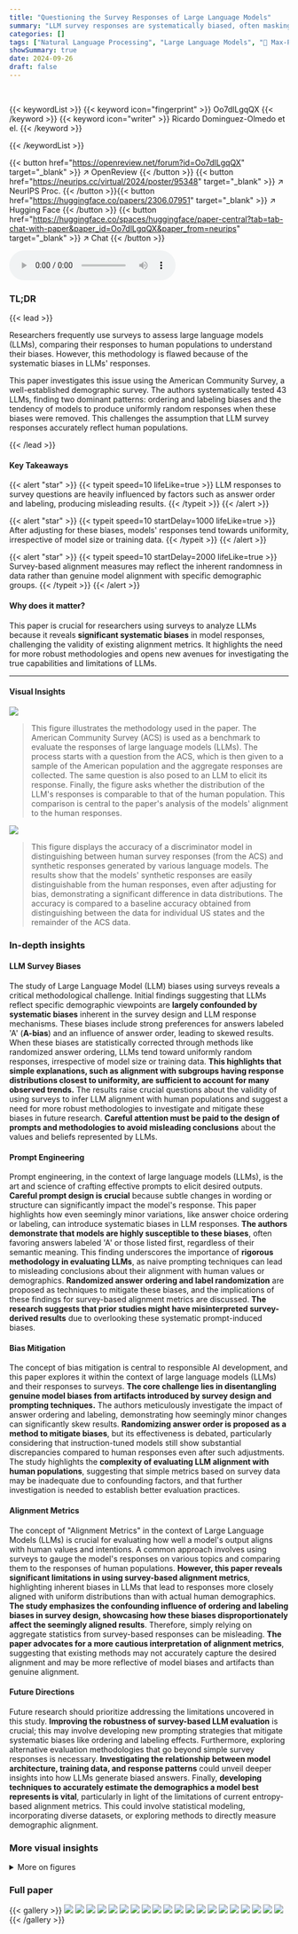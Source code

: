 ```yaml
---
title: "Questioning the Survey Responses of Large Language Models"
summary: "LLM survey responses are systematically biased, often masking genuine model capabilities and leading to misleading alignment conclusions."
categories: []
tags: ["Natural Language Processing", "Large Language Models", "🏢 Max-Planck Institute for Intelligent Systems",]
showSummary: true
date: 2024-09-26
draft: false
---
```


<br>

{{< keywordList >}}
{{< keyword icon="fingerprint" >}} Oo7dlLgqQX {{< /keyword >}}
{{< keyword icon="writer" >}} Ricardo Dominguez-Olmedo et el. {{< /keyword >}}
 
{{< /keywordList >}}

{{< button href="https://openreview.net/forum?id=Oo7dlLgqQX" target="_blank" >}}
↗ OpenReview
{{< /button >}}
{{< button href="https://neurips.cc/virtual/2024/poster/95348" target="_blank" >}}
↗ NeurIPS Proc.
{{< /button >}}{{< button href="https://huggingface.co/papers/2306.07951" target="_blank" >}}
↗ Hugging Face
{{< /button >}}
{{< button href="https://huggingface.co/spaces/huggingface/paper-central?tab=tab-chat-with-paper&paper_id=Oo7dlLgqQX&paper_from=neurips" target="_blank" >}}
↗ Chat
{{< /button >}}



<audio controls>
    <source src="https://ai-paper-reviewer.com/Oo7dlLgqQX/podcast.wav" type="audio/wav">
    Your browser does not support the audio element.
</audio>


### TL;DR


{{< lead >}}

Researchers frequently use surveys to assess large language models (LLMs), comparing their responses to human populations to understand their biases. However, this methodology is flawed because of the systematic biases in LLMs' responses. 

This paper investigates this issue using the American Community Survey, a well-established demographic survey. The authors systematically tested 43 LLMs, finding two dominant patterns: ordering and labeling biases and the tendency of models to produce uniformly random responses when these biases were removed. This challenges the assumption that LLM survey responses accurately reflect human populations.

{{< /lead >}}


#### Key Takeaways

{{< alert "star" >}}
{{< typeit speed=10 lifeLike=true >}} LLM responses to survey questions are heavily influenced by factors such as answer order and labeling, producing misleading results. {{< /typeit >}}
{{< /alert >}}

{{< alert "star" >}}
{{< typeit speed=10 startDelay=1000 lifeLike=true >}} After adjusting for these biases, models' responses tend towards uniformity, irrespective of model size or training data. {{< /typeit >}}
{{< /alert >}}

{{< alert "star" >}}
{{< typeit speed=10 startDelay=2000 lifeLike=true >}} Survey-based alignment measures may reflect the inherent randomness in data rather than genuine model alignment with specific demographic groups. {{< /typeit >}}
{{< /alert >}}

#### Why does it matter?
This paper is crucial for researchers using surveys to analyze LLMs because it reveals **significant systematic biases** in model responses, challenging the validity of existing alignment metrics.  It highlights the need for more robust methodologies and opens new avenues for investigating the true capabilities and limitations of LLMs.

------
#### Visual Insights



![](https://ai-paper-reviewer.com/Oo7dlLgqQX/figures_1_1.jpg)

> This figure illustrates the methodology used in the paper.  The American Community Survey (ACS) is used as a benchmark to evaluate the responses of large language models (LLMs). The process starts with a question from the ACS, which is then given to a sample of the American population and the aggregate responses are collected.  The same question is also posed to an LLM to elicit its response. Finally, the figure asks whether the distribution of the LLM's responses is comparable to that of the human population. This comparison is central to the paper's analysis of the models' alignment to the human responses.





![](https://ai-paper-reviewer.com/Oo7dlLgqQX/tables_22_1.jpg)

> This figure displays the accuracy of a discriminator model in distinguishing between human survey responses (from the ACS) and synthetic responses generated by various language models.  The results show that the models' synthetic responses are easily distinguishable from the human responses, even after adjusting for bias, demonstrating a significant difference in data distributions.  The accuracy is compared to a baseline accuracy obtained from distinguishing between the data for individual US states and the remainder of the ACS data.





### In-depth insights


#### LLM Survey Biases
The study of Large Language Model (LLM) biases using surveys reveals a critical methodological challenge.  Initial findings suggesting that LLMs reflect specific demographic viewpoints are **largely confounded by systematic biases** inherent in the survey design and LLM response mechanisms.  These biases include strong preferences for answers labeled 'A' (**A-bias**) and an influence of answer order, leading to skewed results.  When these biases are statistically corrected through methods like randomized answer ordering, LLMs tend toward uniformly random responses, irrespective of model size or training data.  **This highlights that simple explanations, such as alignment with subgroups having response distributions closest to uniformity, are sufficient to account for many observed trends.**  The results raise crucial questions about the validity of using surveys to infer LLM alignment with human populations and suggest a need for more robust methodologies to investigate and mitigate these biases in future research.  **Careful attention must be paid to the design of prompts and methodologies to avoid misleading conclusions** about the values and beliefs represented by LLMs.

#### Prompt Engineering
Prompt engineering, in the context of large language models (LLMs), is the art and science of crafting effective prompts to elicit desired outputs.  **Careful prompt design is crucial** because subtle changes in wording or structure can significantly impact the model's response.  This paper highlights how even seemingly minor variations, like answer choice ordering or labeling, can introduce systematic biases in LLM responses.  **The authors demonstrate that models are highly susceptible to these biases**,  often favoring answers labeled 'A' or those listed first, regardless of their semantic meaning.  This finding underscores the importance of **rigorous methodology in evaluating LLMs**, as naive prompting techniques can lead to misleading conclusions about their alignment with human values or demographics.  **Randomized answer ordering and label randomization** are proposed as techniques to mitigate these biases, and the implications of these findings for survey-based alignment metrics are discussed.  **The research suggests that prior studies might have misinterpreted survey-derived results** due to overlooking these systematic prompt-induced biases.

#### Bias Mitigation
The concept of bias mitigation is central to responsible AI development, and this paper explores it within the context of large language models (LLMs) and their responses to surveys.  **The core challenge lies in disentangling genuine model biases from artifacts introduced by survey design and prompting techniques.** The authors meticulously investigate the impact of answer ordering and labeling, demonstrating how seemingly minor changes can significantly skew results.  **Randomizing answer order is proposed as a method to mitigate biases**, but its effectiveness is debated, particularly considering that instruction-tuned models still show substantial discrepancies compared to human responses even after such adjustments.  The study highlights the **complexity of evaluating LLM alignment with human populations**, suggesting that simple metrics based on survey data may be inadequate due to confounding factors, and that further investigation is needed to establish better evaluation practices.

#### Alignment Metrics
The concept of "Alignment Metrics" in the context of Large Language Models (LLMs) is crucial for evaluating how well a model's output aligns with human values and intentions.  A common approach involves using surveys to gauge the model's responses on various topics and comparing them to the responses of human populations. **However, this paper reveals significant limitations in using survey-based alignment metrics**, highlighting inherent biases in LLMs that lead to responses more closely aligned with uniform distributions than with actual human demographics.  **The study emphasizes the confounding influence of ordering and labeling biases in survey design, showcasing how these biases disproportionately affect the seemingly aligned results**.  Therefore, simply relying on aggregate statistics from survey-based responses can be misleading. **The paper advocates for a more cautious interpretation of alignment metrics**, suggesting that existing methods may not accurately capture the desired alignment and may be more reflective of model biases and artifacts than genuine alignment.

#### Future Directions
Future research should prioritize addressing the limitations uncovered in this study.  **Improving the robustness of survey-based LLM evaluation** is crucial; this may involve developing new prompting strategies that mitigate systematic biases like ordering and labeling effects.  Furthermore, exploring alternative evaluation methodologies that go beyond simple survey responses is necessary.  **Investigating the relationship between model architecture, training data, and response patterns** could unveil deeper insights into how LLMs generate biased answers.  Finally, **developing techniques to accurately estimate the demographics a model best represents is vital**, particularly in light of the limitations of current entropy-based alignment metrics.  This could involve statistical modeling, incorporating diverse datasets, or exploring methods to directly measure demographic alignment.


### More visual insights

<details>
<summary>More on figures
</summary>


![](https://ai-paper-reviewer.com/Oo7dlLgqQX/figures_4_1.jpg)

> This figure displays the entropy of language model responses to the American Community Survey (ACS) questions.  The x-axis represents the model size, and the y-axis shows the entropy of the responses.  Each point represents a model's response to a question.  The figure demonstrates that the entropy of model responses generally increases with model size, following a roughly logarithmic trend. This increase in entropy is consistent across all questions, even though the entropy of human responses to the same questions varies substantially. The figure highlights a significant difference between the entropy of language model responses and the entropy of the corresponding U.S. Census data, implying that there might be systematic biases affecting model responses.


![](https://ai-paper-reviewer.com/Oo7dlLgqQX/figures_4_2.jpg)

> This figure shows the entropy of language models' responses to the American Community Survey (ACS) questions.  The top panel (a) displays the entropy for five example questions, demonstrating that the entropy tends to increase with model size. The bottom panel (b) shows this trend across all ACS questions, with model size on the x-axis and normalized response entropy on the y-axis. This figure highlights the substantial differences in entropy between the models and the U.S. census data, indicating that model responses are not reflecting the true distribution of responses in the human population.  The models generally show much higher entropy, which suggests that the models are producing responses that are more uniform rather than reflecting the nuances found in the census data.


![](https://ai-paper-reviewer.com/Oo7dlLgqQX/figures_5_1.jpg)

> This figure shows the A-bias of various language models across 25 questions from the American Community Survey (ACS).  A-bias measures the tendency of a model to select the answer option labeled 'A', regardless of the question's content. Each dot represents a model's A-bias for a single question.  The models are ordered by their size (number of parameters). The figure highlights that all models exhibit a significant A-bias, indicating a systematic bias towards selecting option 'A'. This bias is not related to the questions' meaning, but rather to the position and labeling of answer choices.


![](https://ai-paper-reviewer.com/Oo7dlLgqQX/figures_6_1.jpg)

> The figure shows the entropy of model responses to the ACS questions after adjusting for ordering bias by averaging responses across all possible answer orderings. The top panel illustrates the adjustment process. The bottom panel shows that after adjustment, base models exhibit nearly uniform entropy across questions, while instruction-tuned models show substantially higher variance in entropy across questions.


![](https://ai-paper-reviewer.com/Oo7dlLgqQX/figures_7_1.jpg)

> This figure displays the KL divergence between adjusted model responses and three different baselines: the overall US census, individual US states, and a uniform distribution.  The smaller the KL divergence, the more similar the model's response distribution is to the baseline.  The key finding is that across all models, the adjusted responses are far more similar to the uniform baseline than to any human population (US census or individual states). This highlights the significant difference between model and human response distributions, even when adjusting for systematic biases.


![](https://ai-paper-reviewer.com/Oo7dlLgqQX/figures_8_1.jpg)

> This figure shows the KL divergence between models' adjusted responses and different census subgroups (U.S. states) plotted against the entropy of the subgroups' responses.  The results reveal a strong negative correlation between the KL divergence and the entropy of the subgroups. This suggests that models are more similar to subgroups with higher entropy (more uniform responses) regardless of model architecture or training methods. This finding indicates that simple entropy, rather than specific demographic features, primarily accounts for alignment.


![](https://ai-paper-reviewer.com/Oo7dlLgqQX/figures_9_1.jpg)

> This figure shows the relationship between the alignment of language models with different demographic subgroups and the entropy of those subgroups' responses.  The plots display the Kullback-Leibler (KL) divergence between model responses and various reference populations (overall U.S. census, individual states) for both unadjusted and adjusted model responses.  The main observation is that the model's alignment with a subgroup is strongly correlated with the entropy of that subgroup's responses, regardless of model size or training method (instruction tuning or RLHF). This suggests that alignment scores primarily reflect the entropy of the reference population rather than genuine model alignment with specific demographic characteristics.


![](https://ai-paper-reviewer.com/Oo7dlLgqQX/figures_15_1.jpg)

> This figure shows the normalized entropy of language models' responses to individual questions from the American Community Survey (ACS) without adjusting for response biases.  The x-axis represents model size, and the y-axis represents the normalized entropy of responses, which ranges from 0 to 1 (0 being completely deterministic and 1 being completely uniform). Each plot corresponds to a different ACS question. The green lines indicate the entropy of the human responses obtained from the U.S. Census, and the orange lines represent the uniform distribution (expected value of entropy if responses were random).  The plot shows that the entropy of responses differs substantially across questions, even when the questions are presented independently to the model, and the difference increases with model size.


![](https://ai-paper-reviewer.com/Oo7dlLgqQX/figures_15_2.jpg)

> This figure shows the A-bias (the tendency of a model to pick the answer choice labeled 'A') for each question and model. Models are ordered by size.  The chart illustrates that all models exhibit substantial A-bias, indicating a systematic bias towards selecting the option labeled with 'A', regardless of the actual question or model size. This highlights a significant limitation in using survey responses directly from LLMs as a reliable representation of human opinions. 


![](https://ai-paper-reviewer.com/Oo7dlLgqQX/figures_16_1.jpg)

> This figure displays two subfigures. Subfigure (a) shows the entropy of responses for five example questions from the American Community Survey (ACS) for different language models.  The x-axis represents the model size, and the y-axis represents the normalized entropy of the model responses.  The plot shows that the entropy tends to increase with model size, regardless of the inherent variability in responses for each question in the U.S. census data. Subfigure (b) extends this analysis to all ACS questions, showing the same trend of increasing entropy with model size, again highlighting a difference between model responses and the U.S. census distribution.


![](https://ai-paper-reviewer.com/Oo7dlLgqQX/figures_16_2.jpg)

> This figure shows the entropy of language model responses to questions from the American Community Survey (ACS) when prompted in a naive way (without modifications to the prompt or answer order). The top panel shows entropy for five example questions. The bottom panel shows the entropy across all 25 questions for various models of different sizes. The plot highlights that entropy of model responses increases with model size, a trend that is independent of the actual distribution of answers in the US census data. This suggests that other factors (biases) play a larger role than the models' knowledge about human demographics when considering entropy.


![](https://ai-paper-reviewer.com/Oo7dlLgqQX/figures_17_1.jpg)

> This figure shows the entropy of language models' responses to questions from the American Community Survey (ACS) when prompted without any randomization of answer order.  The top panel (a) displays the entropy for five specific ACS questions, demonstrating that the entropy increases with the model size for each question. The bottom panel (b) shows the entropy across all ACS questions, again demonstrating a log-linear increase in entropy with model size.  The U.S. census data is included as a baseline for comparison, revealing that the variability in entropy across the ACS questions is significantly lower for the language models than in the human population represented by the census data.


![](https://ai-paper-reviewer.com/Oo7dlLgqQX/figures_17_2.jpg)

> This figure shows the A-bias (the tendency of models to pick answer choice A) for different language models across 25 questions from the American Community Survey.  Each dot represents a model's A-bias for a single question, with models ordered by size. The extreme values (always answering A and never answering A) illustrate the range of possible A-biases. The figure demonstrates that all language models show a substantial A-bias.


![](https://ai-paper-reviewer.com/Oo7dlLgqQX/figures_19_1.jpg)

> This figure displays two subfigures showing the entropy of the language models' responses to the American Community Survey (ACS) questions. Subfigure (a) shows the entropy for five specific questions across different model sizes, while subfigure (b) presents the entropy for all ACS questions ordered by model size.  The key finding is that the entropy of models' responses tends to increase log-linearly with model size, a trend that holds regardless of the inherent entropy present in the corresponding U.S. Census data. This suggests a potential systematic bias in the models' responses rather than a true reflection of the underlying data.


![](https://ai-paper-reviewer.com/Oo7dlLgqQX/figures_20_1.jpg)

> This figure shows the entropy of language models' responses to American Community Survey (ACS) questions, plotted against the models' size (number of parameters).  The left panel (a) displays the entropy for five specific ACS questions across a range of model sizes. The right panel (b) shows the overall entropy across all ACS questions for various model sizes, highlighting the increase in entropy with model size. The figure also includes the entropy of the U.S. census responses as a reference, demonstrating that models' responses, even larger ones, exhibit higher variability than those found in actual human responses.


![](https://ai-paper-reviewer.com/Oo7dlLgqQX/figures_20_2.jpg)

> This figure displays the accuracy of a discriminator model in distinguishing between datasets of survey responses generated by various language models and responses from the 2016 American National Election Studies (ANES) survey.  The responses were generated using an interview-style prompting method with randomized choice ordering. High accuracy indicates significant differences between model-generated responses and human responses from the ANES dataset. The x-axis lists various language models, and the y-axis represents the accuracy of the discriminator in percentages.


![](https://ai-paper-reviewer.com/Oo7dlLgqQX/figures_21_1.jpg)

> This figure illustrates the methodology used in the paper for sequentially sampling model responses to survey questions.  The process begins by asking a single question from the survey. The responses from the model are sampled, and the answer is recorded. This answer, along with the original question, is then included in the next prompt as context. This continues until the entire survey is completed. The result is a tabular dataset containing the models' responses to all questions in the survey.


</details>






### Full paper

{{< gallery >}}
<img src="https://ai-paper-reviewer.com/Oo7dlLgqQX/1.png" class="grid-w50 md:grid-w33 xl:grid-w25" />
<img src="https://ai-paper-reviewer.com/Oo7dlLgqQX/2.png" class="grid-w50 md:grid-w33 xl:grid-w25" />
<img src="https://ai-paper-reviewer.com/Oo7dlLgqQX/3.png" class="grid-w50 md:grid-w33 xl:grid-w25" />
<img src="https://ai-paper-reviewer.com/Oo7dlLgqQX/4.png" class="grid-w50 md:grid-w33 xl:grid-w25" />
<img src="https://ai-paper-reviewer.com/Oo7dlLgqQX/5.png" class="grid-w50 md:grid-w33 xl:grid-w25" />
<img src="https://ai-paper-reviewer.com/Oo7dlLgqQX/6.png" class="grid-w50 md:grid-w33 xl:grid-w25" />
<img src="https://ai-paper-reviewer.com/Oo7dlLgqQX/7.png" class="grid-w50 md:grid-w33 xl:grid-w25" />
<img src="https://ai-paper-reviewer.com/Oo7dlLgqQX/8.png" class="grid-w50 md:grid-w33 xl:grid-w25" />
<img src="https://ai-paper-reviewer.com/Oo7dlLgqQX/9.png" class="grid-w50 md:grid-w33 xl:grid-w25" />
<img src="https://ai-paper-reviewer.com/Oo7dlLgqQX/10.png" class="grid-w50 md:grid-w33 xl:grid-w25" />
<img src="https://ai-paper-reviewer.com/Oo7dlLgqQX/11.png" class="grid-w50 md:grid-w33 xl:grid-w25" />
<img src="https://ai-paper-reviewer.com/Oo7dlLgqQX/12.png" class="grid-w50 md:grid-w33 xl:grid-w25" />
<img src="https://ai-paper-reviewer.com/Oo7dlLgqQX/13.png" class="grid-w50 md:grid-w33 xl:grid-w25" />
<img src="https://ai-paper-reviewer.com/Oo7dlLgqQX/14.png" class="grid-w50 md:grid-w33 xl:grid-w25" />
<img src="https://ai-paper-reviewer.com/Oo7dlLgqQX/15.png" class="grid-w50 md:grid-w33 xl:grid-w25" />
<img src="https://ai-paper-reviewer.com/Oo7dlLgqQX/16.png" class="grid-w50 md:grid-w33 xl:grid-w25" />
<img src="https://ai-paper-reviewer.com/Oo7dlLgqQX/17.png" class="grid-w50 md:grid-w33 xl:grid-w25" />
<img src="https://ai-paper-reviewer.com/Oo7dlLgqQX/18.png" class="grid-w50 md:grid-w33 xl:grid-w25" />
<img src="https://ai-paper-reviewer.com/Oo7dlLgqQX/19.png" class="grid-w50 md:grid-w33 xl:grid-w25" />
<img src="https://ai-paper-reviewer.com/Oo7dlLgqQX/20.png" class="grid-w50 md:grid-w33 xl:grid-w25" />
{{< /gallery >}}